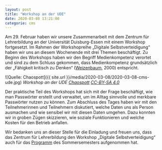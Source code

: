 ```yaml
---
layout: post
title: "Workshop an der UDE"
date: 2020-03-08 13:21:00
categorie: cms
---
```

Am 29. Februar haben wir unsere Zusammenarbeit mit dem Zentrum für Lehrerbildung an der Universität Duisburg-Essen mit einem Workshop fortgesetzt. Im Rahmen der Workshopreihe „Digitale Selbstverteidigung“ haben wir uns an diesem Wochenende mit drei Themen beschäftigt. Zu Beginn des Workshops haben wir den Begriff Medienkompetenz verortet und sind zu dem Schluss gekommen, dass Medienkompetenz grundsätzlich der „Fähigkeit kritisch zu Denken“ ([Weizenbaum](https://de.wikipedia.org/wiki/Joseph_Weizenbaum), 2000) entspricht.

![Quelle: Chaospott]({{ site.url }}/media/2020-03-08/2020-03-08-cms-ude.jpg)
*Workshop an der UDE [Chaospott](https://chaospott.de) [CC-BY-SA 4.0](https://creativecommons.org/licenses/by-sa/4.0/)*

Der praktische Teil des Workshops hat sich mit der Frage beschäftigt, wie man Passwörter erstellt und verwaltet, um im Alltag sinnvolle und merkbare Passwörter nutzen zu können. Zum Abschluss des Tages haben wir mit den Teilnehmerinnen und Teilnehmern diskutiert, welche Daten uns als Person ausmachen und wie sensibel wir mit diesen Daten umgehen. Dazu konnten wir in groben Zügen skizzieren, wie soziale Funktionieren und welche Kosten für den Betrieb anfallen.

Wir bedanken uns an dieser Stelle für die Einladung und freuen uns, dass das Zentrum für Lehrerbildung den Workshop „Digitale Selbstverteidigung“ auch für das [Programm](https://zlb.uni-due.de/buat/) des Sommersemesters aufgenommen hat.
